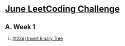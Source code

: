 # [June LeetCoding Challenge](https://leetcode.com/explore/challenge/card/june-leetcoding-challenge/)
## A. Week 1
1. [(#226) Invert Binary Tree](https://leetcode.com/problems/invert-binary-tree/)
